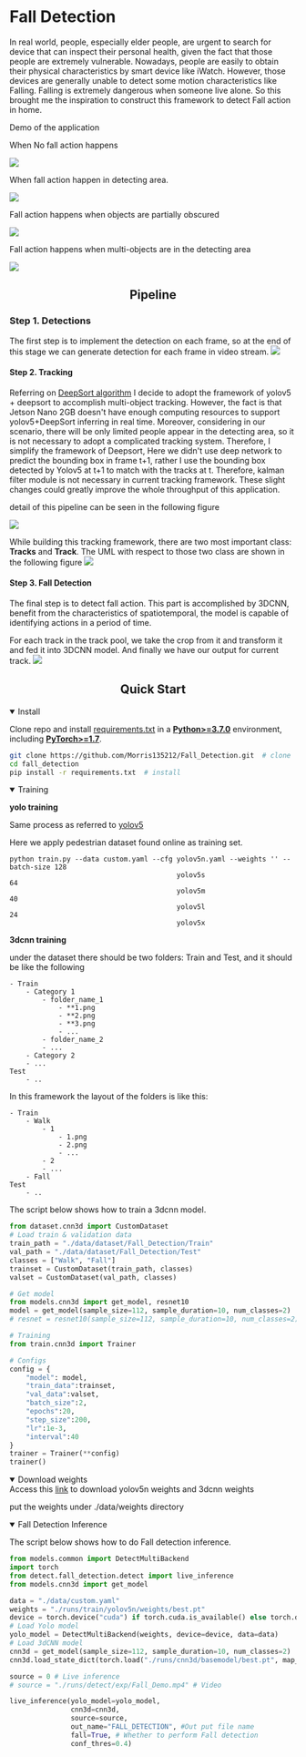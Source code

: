 # Fall Detection
<p> In real world, people, especially elder people, are urgent to search for device that can inspect their personal health, given the fact that those people are extremely vulnerable.
Nowadays, people are easily to obtain their physical characteristics by smart device like iWatch.
However, those devices are generally unable to detect some motion characteristics like Falling. Falling is extremely dangerous when someone live alone. So this brought me the inspiration to construct this framework to detect Fall action in home.
</p>

Demo of the application

When No fall action happens

![](data/resources/demo3.gif)

When fall action happen in detecting area.

![](data/resources/demo2.gif)

Fall action happens when objects are partially obscured

![](data/resources/demo.gif)

Fall action happens when multi-objects are in the detecting area

![](data/resources/demo6.gif)

## <div align="center">Pipeline</div>
### Step 1. Detections
The first step is to implement the detection on each frame, so at the end of this stage we can generate detection for each frame in video stream.
![](data/resources/detection.png)

#### Step 2. Tracking
Referring on [DeepSort algorithm](https://github.com/nwojke/deep_sort) I decide to adopt the framework of yolov5 + deepsort to accomplish multi-object tracking.
However, the fact is that Jetson Nano 2GB doesn't have enough computing resources to support yolov5+DeepSort inferring in real time. Moreover, considering in our scenario, there will be only limited people appear in the detecting area, so it is not necessary to adopt a complicated tracking system.
Therefore, I simplify the framework of Deepsort, Here we didn't use deep network to predict the bounding box in frame t+1, rather I use the bounding box detected by Yolov5 at t+1 to match with the tracks at t. Therefore, kalman filter module is not necessary in current tracking framework.
These slight changes could greatly improve the whole throughput of this application.

detail of this pipeline can be seen in the following figure

![](data/resources/Tracking.png)

While building this tracking framework, there are two most important class: **Tracks** and **Track**. The UML with respect to those two class are shown in the following figure
![](data/resources/Tracking_UML.png)

#### Step 3. Fall Detection
The final step is to detect fall action. This part is accomplished by 3DCNN, benefit from the characteristics of spatiotemporal, the model is capable of identifying actions in a period of time. 

For each track in the track pool, we take the crop from it and transform it and fed it into 3DCNN model. 
And finally we have our output for current track.
![](data/resources/Fall_detect.png)

## <div align="center">Quick Start</div>

<details open>
<summary>Install</summary>

Clone repo and install [requirements.txt](https://github.com/Morris135212/Fall_Detection/blob/main/requirements.txt) in a
[**Python>=3.7.0**](https://www.python.org/) environment, including
[**PyTorch>=1.7**](https://pytorch.org/get-started/locally/).

```bash
git clone https://github.com/Morris135212/Fall_Detection.git  # clone
cd fall_detection
pip install -r requirements.txt  # install
```
</details>

<details open>
<summary>Training</summary>

**yolo training**

Same process as referred to [yolov5](https://github.com/Morris135212/yolov5)

Here we apply pedestrian dataset found online as training set.
```
python train.py --data custom.yaml --cfg yolov5n.yaml --weights '' --batch-size 128
                                         yolov5s                                 64
                                         yolov5m                                 40
                                         yolov5l                                 24
                                         yolov5x                          
```

**3dcnn training**

under the dataset there should be two folders: Train and Test, and it should be like the following

```
- Train
    - Category 1
        - folder_name_1
            - **1.png
            - **2.png
            - **3.png
            - ...
        - folder_name_2
        - ...
    - Category 2
    - ...
Test
    - ..
```
In this framework the layout of the folders is like this:

```
- Train
    - Walk
        - 1
            - 1.png
            - 2.png
            - ...
        - 2
        - ...
    - Fall
Test
    - ..
```
The script below shows how to train a 3dcnn model.
```python
from dataset.cnn3d import CustomDataset
# Load train & validation data
train_path = "./data/dataset/Fall_Detection/Train"
val_path = "./data/dataset/Fall_Detection/Test"
classes = ["Walk", "Fall"]
trainset = CustomDataset(train_path, classes)
valset = CustomDataset(val_path, classes)

# Get model
from models.cnn3d import get_model, resnet10
model = get_model(sample_size=112, sample_duration=10, num_classes=2)
# resnet = resnet10(sample_size=112, sample_duration=10, num_classes=2)

# Training
from train.cnn3d import Trainer

# Configs
config = {
    "model": model,
    "train_data":trainset,
    "val_data":valset,
    "batch_size":2,
    "epochs":20,
    "step_size":200,
    "lr":1e-3,
    "interval":40
}
trainer = Trainer(**config)
trainer()
```

</details>

<details open>
<summary>Download weights</summary>
Access this
<a href="https://drive.google.com/drive/folders/1qzUyb2u28ea7j0RRVTqr4X26waIc3Vxl?usp=sharing">link</a>
to download yolov5n weights and 3dcnn weights

put the weights under ./data/weights directory
</details>

<details open>
<summary>Fall Detection Inference</summary>

The script below shows how to do Fall detection inference.
```python
from models.common import DetectMultiBackend
import torch
from detect.fall_detection.detect import live_inference
from models.cnn3d import get_model

data = "./data/custom.yaml"
weights = "./runs/train/yolov5n/weights/best.pt"
device = torch.device("cuda") if torch.cuda.is_available() else torch.device("cpu")
# Load Yolo model
yolo_model = DetectMultiBackend(weights, device=device, data=data)
# Load 3dCNN model
cnn3d = get_model(sample_size=112, sample_duration=10, num_classes=2)
cnn3d.load_state_dict(torch.load("./runs/cnn3d/basemodel/best.pt", map_location=device))

source = 0 # Live inference
# source = "./runs/detect/exp/Fall_Demo.mp4" # Video

live_inference(yolo_model=yolo_model,
               cnn3d=cnn3d, 
               source=source,
               out_name="FALL_DETECTION", #Out put file name
               fall=True, # Whether to perform Fall detection
               conf_thres=0.4)
```
</details>
